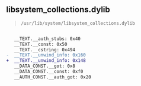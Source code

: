 ## libsystem_collections.dylib

> `/usr/lib/system/libsystem_collections.dylib`

```diff

   __TEXT.__auth_stubs: 0x40
   __TEXT.__const: 0x50
   __TEXT.__cstring: 0x494
-  __TEXT.__unwind_info: 0x160
+  __TEXT.__unwind_info: 0x148
   __DATA_CONST.__got: 0x8
   __DATA_CONST.__const: 0xf0
   __AUTH_CONST.__auth_got: 0x20

```
